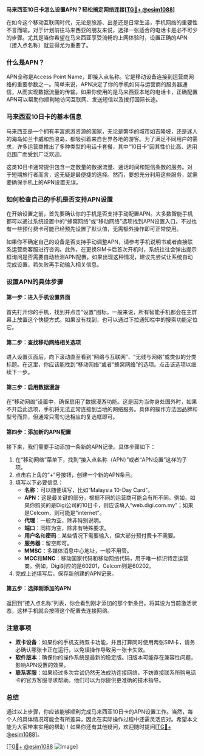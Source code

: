 **马来西亚10日卡怎么设置APN？轻松搞定网络连接[[TG💪+ @esim1088](https://t.me/s/esim1088)]**

在如今这个移动互联网时代，无论是旅游、出差还是日常生活，手机网络的重要性不言而喻。对于计划前往马来西亚的朋友来说，选择一张适合的电话卡是必不可少的步骤。尤其是当你希望在马来西亚享受流畅的上网体验时，设置正确的APN（接入点名称）就显得尤为重要了。

### 什么是APN？

APN全称是Access Point Name，即接入点名称。它是移动设备连接到运营商网络的重要参数之一。简单来说，APN决定了你的手机如何与运营商的服务器通信，从而实现数据流量的传输。如果你使用的是马来西亚本地的电话卡，正确配置APN可以帮助你顺利地访问互联网、发送短信以及拨打国际长途。

### 马来西亚10日卡的基本信息

马来西亚是一个拥有丰富旅游资源的国家，无论是繁华的城市如吉隆坡，还是迷人的海岛如兰卡威和热浪岛，都吸引着来自世界各地的游客。为了满足不同用户的需求，许多运营商推出了多种类型的电话卡套餐，其中“10日卡”因其性价比高、适用范围广而受到广泛欢迎。

这类10日卡通常提供包含一定数量的数据流量、通话时间和短信条数的服务。对于短期旅行者而言，这无疑是最便捷的选择。然而，要想充分利用这些服务，就需要确保手机上的APN设置无误。

### 如何检查自己的手机是否支持APN设置

在开始设置之前，首先要确认你的手机是否支持手动配置APN。大多数智能手机都可以通过系统设置中的“蜂窝网络”或“移动网络”选项找到APN设置入口。不过也有一些预付费卡可能已经预先设置了默认值，无需额外操作即可正常使用。

如果你不确定自己的设备是否支持手动调整APN，请参考手机说明书或者直接联系运营商客服进行咨询。此外，在更换SIM卡后首次开机时，系统往往会弹出提示框询问是否需要自动检测APN配置。如果出现这种情况，建议先尝试让系统自动完成设置，若失败再手动输入相关信息。

### 设置APN的具体步骤

#### 第一步：进入手机设置界面

首先打开你的手机，找到并点击“设置”图标。一般来说，所有智能手机都会在主屏幕上放置这个快捷方式。如果没有找到，也可以通过下拉通知栏中的搜索功能定位它。

#### 第二步：查找移动网络相关选项

进入设置页面后，向下滚动直至看到“网络与互联网”、“无线与网络”或类似的分类标题。在这里，你应该能找到“移动网络”或者“蜂窝网络”的选项。点击该选项以继续下一步。

#### 第三步：启用数据漫游

在“移动网络”设置中，确保启用了数据漫游功能。这是因为当你身处国外时，如果不开启此选项，手机将无法正常连接到当地的网络服务。具体的操作方法因品牌和型号而异，但通常只需勾选相应的复选框即可。

#### 第四步：添加新的APN配置

接下来，我们需要手动添加一条新的APN记录。具体步骤如下：

1. 在“移动网络”菜单下，找到“接入点名称（APN）”或者“APN设置”这样的子项。
2. 点击右上角的“+”号按钮，创建一个新的APN条目。
3. 填写以下必要信息：
   - **名称**：可以随便填写，比如“Malaysia 10-Day Card”。
   - **APN**：这是最关键的部分，根据不同的运营商可能会有所不同。例如，如果你购买的是Digi公司的10日卡，则应该填入“web.digi.com.my”；如果是Celcom，则可能是“internet”。
   - **代理**：一般为空，除非特别说明。
   - **端口**：同样为空，除非有特殊要求。
   - **用户名**和**密码**：某些情况下需要输入，但大部分预付费卡不需要。
   - **服务器**：留空即可。
   - **MMSC**：多媒体消息中心地址，一般不用管。
   - **MCC**和**MNC**：移动国家代码和移动网络代码，用于唯一标识特定运营商。例如，Digi对应的是60201，Celcom则是60202。
4. 完成上述填写后，保存新创建的APN记录。

#### 第五步：选择刚添加的APN

返回到“接入点名称”列表，你会看到刚才添加的那个新条目。将其设为当前激活状态，这样手机就会按照这个配置去连接网络。

### 注意事项

- **双卡设备**：如果你的手机支持双卡功能，并且打算同时使用两张SIM卡，请务必确认哪张卡正在运行，以免误操作导致另一张卡失效。
- **软件版本**：确保你的操作系统是最新的稳定版。旧版本可能存在兼容性问题，影响APN设置的效果。
- **联系客服**：如果经过多次尝试仍然无法成功连接网络，不妨直接联系所购电话卡的官方客服寻求帮助。他们可以为你提供更准确的技术指导。

### 总结

通过以上步骤，你应该能够顺利完成马来西亚10日卡的APN设置工作。当然，每个人的具体情况可能会有所差异，因此在实际操作过程中还需灵活应对。希望本文能为大家带来实用的帮助！如果你还有其他疑问，欢迎随时提问[[TG💪+ @esim1088](https://t.me/s/esim1088)]。

[[TG💪+ @esim1088](https://t.me/s/esim1088) ![Image](https://i.postimg.cc/4NQfJmqS/Snipaste-2025-05-13-00-14-12.png)]